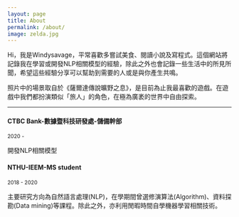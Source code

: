 ```yaml
---
layout: page
title: About
permalink: /about/
image: zelda.jpg
---
```


Hi，我是Windysavage，平常喜歡多嘗試美食、閱讀小說及寫程式。這個網站將記錄我在學習或開發NLP相關模型的經驗，除此之外也會記錄一些生活中的所見所聞，希望這些經驗分享可以幫助到需要的人或是與你產生共鳴。

照片中的場景取自於《薩爾達傳說曠野之息》，是目前為止我最喜歡的遊戲。在遊戲中我們都扮演類似「旅人」的角色，在極為廣袤的世界中自由探索。

***

#### CTBC Bank-數據暨科技研發處-儲備幹部
<small>2020 -</small>

開發NLP相關模型

#### NTHU-IEEM-MS student
<small>2018 - 2020</small>

主要研究方向為自然語言處理(NLP)，在學期間曾選修演算法(Algorithm)、資料探勘(Data mining)等課程。除此之外，亦利用閒暇時間自學機器學習相關技術。

